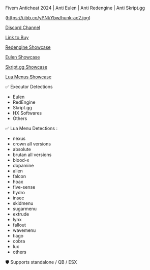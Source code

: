 Fivem Anticheat 2024 | Anti Eulen | Anti Redengine | Anti Skript.gg

(https://i.ibb.co/yPNkYbw/hunk-ac2.jpg)

[Discord Channel](https://discord.gg/p9Rs6S3MXp)

[Link to Buy](https://unique-store.tebex.io/package/5234567)

[Redengine Showcase](https://youtu.be/fMbgB46hWUU)

[Eulen Showcase](https://youtu.be/ceN1z2yZtes)

[Skript.gg Showcase](https://youtu.be/0e3731DP9zQ)

[Lua Menus Showcase](https://youtu.be/AH7j8nF3zD4)

✅ Executor Detections
- Eulen
- RedEngine
- Skript.gg
- HX Softwares
- Others

✅ Lua Menu Detections :
- nexus
- crown all versions
- absolute
- brutan all versions
- blood-x
- dopamine
- alien
- falcon
- hoax
- five-sense
- hydro
- insec
- skidmenu
- sugarmenu
- extrude
- lynx
- fallout
- wavemenu
- tiago
- cobra
- lux
- others

🛡️ Supports standalone / QB / ESX
